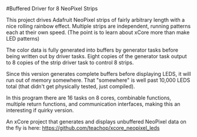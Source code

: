 #Buffered Driver for 8 NeoPixel Strips

This project drives Adafruit NeoPixel strips of fairly arbitrary length with a nice rolling rainbow effect.  Multiple strips are independent, running patterns each at their own speed.  (The point is to learn about xCore more than make LED patterns)

The color data is fully generated into buffers by generator tasks before being written out by driver tasks.  Eight copies of the generator task output to 8 copies of the strip driver task to control 8 strips.

Since this version generates complete buffers before displaying LEDS, it will run out of memory somewhere.  That "somewhere" is well past 10,000 LEDS total (that didn't get physically tested, just compiled).

In this program there are 16 tasks on 8 cores, combinable functions, multiple return functions, and communication interfaces, making this an interesting if quirky version.

An xCore project that generates and displays unbuffered NeoPixel data on the fly is here:
https://github.com/teachop/xcore_neopixel_leds
